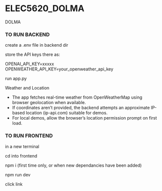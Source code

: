 # ELEC5620\_DOLMA

DOLMA

### TO RUN BACKEND

create a .env file in backend dir

store the API keys there as:

OPENAI_API_KEY=xxxxx
OPENWEATHER_API_KEY=your_openweather_api_key

run app.py

Weather and Location
- The app fetches real-time weather from OpenWeatherMap using browser geolocation when available.
- If coordinates aren’t provided, the backend attempts an approximate IP-based location (ip-api.com) suitable for demos.
- For local demos, allow the browser’s location permission prompt on first load.


### TO RUN FRONTEND

in a new terminal

cd into frontend

npm i (first time only, or when new dependancies have been added)

npm run dev

click link

